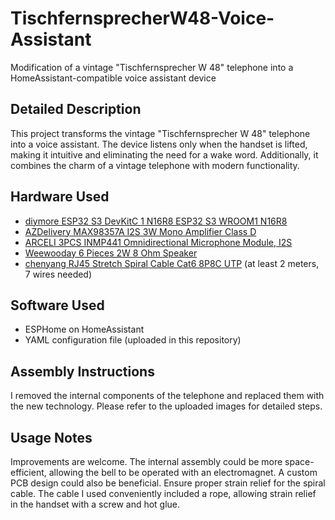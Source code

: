 # TischfernsprecherW48-Voice-Assistant
Modification of a vintage "Tischfernsprecher W 48" telephone into a HomeAssistant-compatible voice assistant device

## Detailed Description
This project transforms the vintage "Tischfernsprecher W 48" telephone into a voice assistant. The device listens only when the handset is lifted, making it intuitive and eliminating the need for a wake word. Additionally, it combines the charm of a vintage telephone with modern functionality.

## Hardware Used
- [diymore ESP32 S3 DevKitC 1 N16R8 ESP32 S3 WROOM1 N16R8](https://www.amazon.de/gp/product/B0CLD4QKT1)
- [AZDelivery MAX98357A I2S 3W Mono Amplifier Class D](https://www.amazon.de/dp/B09PL7DSK5)
- [ARCELI 3PCS INMP441 Omnidirectional Microphone Module, I2S](https://www.amazon.de/dp/B0CH2TYXCZ)
- [Weewooday 6 Pieces 2W 8 Ohm Speaker](https://www.amazon.de/dp/B09MRK24PP)
- [chenyang RJ45 Stretch Spiral Cable Cat6 8P8C UTP](https://www.amazon.de/dp/B0CF2B2PCK) (at least 2 meters, 7 wires needed)

## Software Used
- ESPHome on HomeAssistant
- YAML configuration file (uploaded in this repository)

## Assembly Instructions
I removed the internal components of the telephone and replaced them with the new technology. Please refer to the uploaded images for detailed steps.

## Usage Notes
Improvements are welcome. The internal assembly could be more space-efficient, allowing the bell to be operated with an electromagnet. A custom PCB design could also be beneficial. Ensure proper strain relief for the spiral cable. The cable I used conveniently included a rope, allowing strain relief in the handset with a screw and hot glue.
